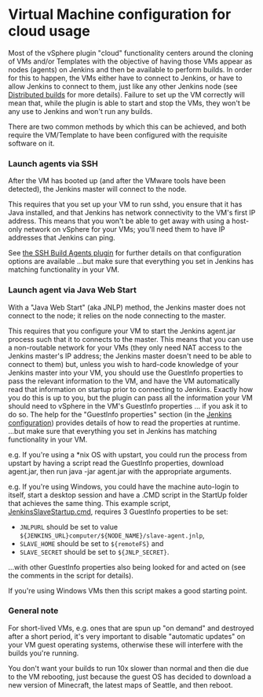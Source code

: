 # Virtual Machine configuration for cloud usage

Most of the vSphere plugin "cloud" functionality centers around the cloning of VMs and/or Templates
with the objective of having those VMs appear as nodes (agents) on Jenkins and then be available to perform builds.
In order for this to happen, the VMs either have to connect to Jenkins,
or have to allow Jenkins to connect to them,
just like any other Jenkins node
(see [Distributed builds](https://wiki.jenkins.io/display/JA/Distributed+builds)
for more details).
Failure to set up the VM correctly will mean that,
while the plugin is able to start and stop the VMs,
they won't be any use to Jenkins and won't run any builds.

There are two common methods by which this can be achieved,
and both require the VM/Template to have been configured with the requisite software on it.

### Launch agents via SSH

After the VM has booted up (and after the VMware tools have been detected),
the Jenkins master will connect to the node.

This requires that you set up your VM to run sshd,
you ensure that it has Java installed,
and that Jenkins has network connectivity to the VM's first IP address.
This means that you won't be able to get away with using a host-only network on vSphere for your VMs; you'll need them to have IP addresses that Jenkins can ping.

See
[the SSH Build Agents plugin](https://plugins.jenkins.io/ssh-slaves)
for further details on that configuration options are available
...but make sure that everything you set in Jenkins has matching functionality in your VM.

### Launch agent via Java Web Start

With a "Java Web Start" (aka JNLP) method, the Jenkins master does not connect to the node;
it relies on the node connecting to the master.

This requires that you configure your VM to start the Jenkins agent.jar process such that it to connects to the master.
This means that you can use a non-routable network for your VMs
(they only need NAT access to the Jenkins master's IP address;
the Jenkins master doesn't need to be able to connect to them)
but, unless you wish to hard-code knowledge of your Jenkins master into your VM,
you should use the GuestInfo properties to pass the relevant information to the VM,
and have the VM automatically read that information on startup prior to connecting to Jenkins.
Exactly how you do this is up to you,
but the plugin can pass all the information your VM should need to vSphere in the VM's GuestInfo properties
... if you ask it to do so.
The help for the "GuestInfo properties" section
(in the [Jenkins configuration](jenkins-configuration.md))
provides details of how to read the properties at runtime.
...but make sure that everything you set in Jenkins has matching functionality in your VM.

e.g. If you're using a \*nix OS with upstart,
you could run the process from upstart by having a script read the GuestInfo properties,
download agent.jar, then run java -jar agent.jar with the appropriate arguments.

e.g. If you're using Windows, you could have the machine auto-login to itself,
start a desktop session and have a .CMD script in the StartUp folder that achieves the same thing.
This example script,
[JenkinsSlaveStartup.cmd](attachments/JenkinsSlaveStartup.cmd),
requires 3 GuestInfo properties to be set:
* `JNLPURL` should be set to value `${JENKINS_URL}computer/${NODE_NAME}/slave-agent.jnlp`,
* `SLAVE_HOME` should be set to `${remoteFS}` and
* `SLAVE_SECRET` should be set to `${JNLP_SECRET}`.

...with other GuestInfo properties also being looked for and acted on (see the comments in the script for details).

If you're using Windows VMs then this script makes a good starting point.

### General note

For short-lived VMs,
e.g. ones that are spun up "on demand" and destroyed after a short period,
it's very important to disable "automatic updates" on your VM guest operating systems,
otherwise these will interfere with the builds you're running.

You don't want your builds to run 10x slower than normal and then die due to the VM rebooting,
just because the guest OS has decided to download a new version of Minecraft, the latest maps of Seattle, and then reboot.
